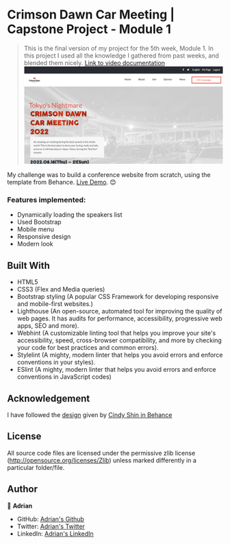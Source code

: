 # Crimson Dawn Car Meeting | Capstone Project - Module 1

> This is the final version of my project for the 5th week, Module 1. In this project I used all the knowledge I gathered from past weeks, and blended them nicely. [Link to video documentation](https://www.loom.com/share/67fb8fc898d24f04a047aa5a87d0e247) 
![screenshot](assets/images/demodesk.png)

My challenge was to build a conference website from scratch, using the template from Behance. [Live Demo](https://adriancsm.github.io/First-Capstone-Project/). 😊

### Features implemented:
* Dynamically loading the speakers list
* Used Bootstrap
* Mobile menu
* Responsive design
* Modern look

## Built With
- HTML5
- CSS3 (Flex and Media queries)
- Bootstrap styling (A popular CSS Framework for developing responsive and mobile-first websites.)
- Lighthouse (An open-source, automated tool for improving the quality of web pages. It has audits for performance, accessibility, progressive web apps, SEO and more).
- Webhint (A customizable linting tool that helps you improve your site's accessibility, speed, cross-browser compatibility, and more by checking your code for best practices and common errors).
- Stylelint (A mighty, modern linter that helps you avoid errors and enforce conventions in your styles).
- ESlint (A mighty, modern linter that helps you avoid errors and enforce conventions in JavaScript codes)

## Acknowledgement
I have followed the [design](https://www.behance.net/gallery/29845175/CC-Global-Summit-2015) given by [Cindy Shin in Behance](https://www.behance.net/adagio07)

## License
All source code files are licensed under the permissive zlib license
(http://opensource.org/licenses/Zlib) unless marked differently in a particular folder/file.

## Author

👤 **Adrian**

- GitHub: [Adrian's Github](https://github.com/AdrianCSM)
- Twitter: [Adrian's Twitter](https://twitter.com/CosminAdriannn)
- LinkedIn: [Adrian's LinkedIn](https://www.linkedin.com/in/gheorghita-cosmin-adrian-b7781122a/)